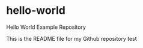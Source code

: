 # hello-world
Hello World Example Repository

This is the README file for my Github repository test
